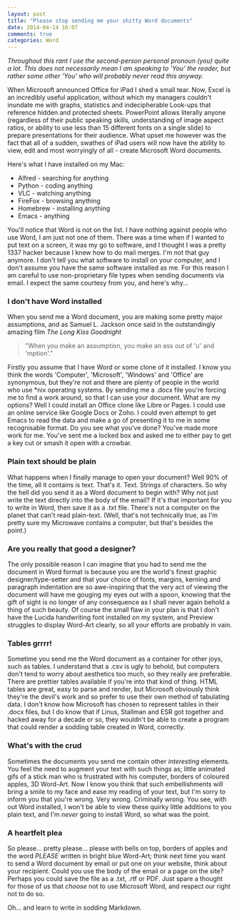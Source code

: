 ```yaml
---
layout: post
title: "Please stop sending me your shitty Word documents"
date: 2014-04-14 16:07
comments: true
categories: Word
---
```

_Throughout this rant I use the second-person personal pronoun (you) quite a lot. This does not necessarily mean I am speaking to 'You' the reader, but rather some other 'You' who will probably never read this anyway._

When Microsoft announced Office for iPad I shed a small tear. Now, Excel is an incredibly useful application, without which my managers couldn't inundate me with graphs, statistics and indecipherable Look-ups that reference hidden and protected sheets. PowerPoint allows literally anyone (regardless of their public speaking skills, understanding of image aspect ratios, or ability to use less than 15 different fonts on a single slide) to prepare presentations for their audience. What upset me however was the fact that all of a sudden, swathes of iPad users will now have the ability to view, edit and most worryingly of all - create Microsoft Word documents.

Here's what I have installed on my Mac:

* Alfred - searching for anything
* Python - coding anything
* VLC - watching anything
* FireFox - browsing anything
* Homebrew - installing anything
* Emacs - anything

You'll notice that Word is not on the list. I have nothing against people who use Word, I am just not one of them. There was a time when if I wanted to put text on a screen, it was my go to software, and I thought I was a pretty 1337 hacker because I knew how to do mail merges. I'm not that guy anymore. I don't tell you what software to install on your computer, and I don't assume you have the same software installed as me. For this reason I am careful to use non-proprietary file types when sending documents via email. I expect the same courtesy from you, and here's why...

### I don't have Word installed

When you send me a Word document, you are making some pretty major assumptions, and as Samuel L. Jackson once said in the outstandingly amazing film _The Long Kiss Goodnight_

>"When you make an assumption, you make an ass out of 'u' and 'mption'."

Firstly you assume that I have Word or some clone of it installed. I know you think the words 'Computer', 'Microsoft', 'Windows' and 'Office' are synonymous, but they're not and there are plenty of people in the world who use *nix operating systems.  By sending me a .docx file you're forcing me to find a work around, so that I can use your document. What are my options? Well I could install an Office clone like Libre or Pages. I could use an online service like Google Docs or Zoho. I could even attempt to get Emacs to read the data and make a go of presenting it to me in some recognisable format. Do you see what you've done? You've made more work for me. You've sent me a locked box and asked me to either pay to get a key cut or smash it open with a crowbar. 

### Plain text should be plain

What happens when I finally manage to open your document? Well 90% of the time, all it contains is text. That's it. Text. Strings of characters. So why the hell did you send it as a Word document to begin with? Why not just write the text directly into the body of the email? If it's that important for you to write in Word, then save it as a .txt file. There's not a computer on the planet that can't read plain-text. (Well, that's not technically true, as I'm pretty sure my Microwave contains a computer, but that's besides the point.)

### Are you really that good a designer?

The only possible reason I can imagine that you had to send me the document in Word format is because you are the world's finest graphic designer/type-setter and that your choice of fonts, margins, kerning and paragraph indentation are so awe-inspiring that the very act of viewing the document will have me gouging my eyes out with a spoon, knowing that the gift of sight is no longer of any consequence as I shall never again behold a thing of such beauty. Of course the small flaw in your plan is that I don't have the Lucida handwriting font installed on my system, and Preview struggles to display Word-Art clearly, so all your efforts are probably in vain.

### Tables grrrr!

Sometime you send me the Word document as a container for other joys, such as tables. I understand that a .csv is ugly to behold, but computers don't tend to worry about aesthetics too much, so they really are preferable. There are prettier tables available if you're into that kind of thing. HTML tables are great, easy to parse and render, but Microsoft obviously think they're the devil's work and so prefer to use their own method of tabulating data. I don't know how Microsoft has chosen to represent tables in their .docx files, but I do know that if Linus, Stallman and ESR got together and hacked away for a decade or so, they wouldn't be able to create a program that could render a sodding table created in Word, correctly.

### What's with the crud

Sometimes the documents you send me contain other _interesting_ elements. You feel the need to augment your text with such things as; little animated gifs of a stick man who is frustrated with his computer, borders of coloured apples, 3D Word-Art. Now I know you think that such embellishments will bring a smile to my face and ease my reading of your text, but I'm sorry to inform you that you're wrong. Very wrong. Criminally wrong. You see, with out Word installed, I won't be able to view these quirky little additions to you plain text, and I'm _never_ going to install Word, so what was the point.

### A heartfelt plea

So please... pretty please... please with bells on top, borders of apples and the word *PLEASE* written in bright blue Word-Art; think next time you want to send a Word document by email or put one on your website, think about your recipient. Could you use the body of the email or a page on the site? Perhaps you could save the file as a .txt, .rtf or PDF. Just spare a thought for those of us that _choose_ not to use Microsoft Word, and respect our right not to do so.

Oh... and learn to write in sodding Markdown.

